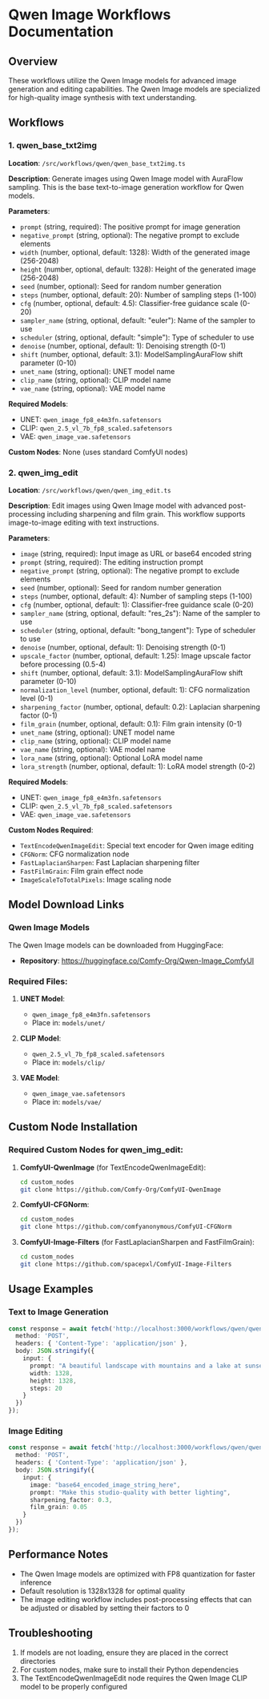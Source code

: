 # Qwen Image Workflows Documentation

## Overview
These workflows utilize the Qwen Image models for advanced image generation and editing capabilities. The Qwen Image models are specialized for high-quality image synthesis with text understanding.

## Workflows

### 1. qwen_base_txt2img
**Location**: `/src/workflows/qwen/qwen_base_txt2img.ts`

**Description**: Generate images using Qwen Image model with AuraFlow sampling. This is the base text-to-image generation workflow for Qwen models.

**Parameters**:
- `prompt` (string, required): The positive prompt for image generation
- `negative_prompt` (string, optional): The negative prompt to exclude elements
- `width` (number, optional, default: 1328): Width of the generated image (256-2048)
- `height` (number, optional, default: 1328): Height of the generated image (256-2048)
- `seed` (number, optional): Seed for random number generation
- `steps` (number, optional, default: 20): Number of sampling steps (1-100)
- `cfg` (number, optional, default: 4.5): Classifier-free guidance scale (0-20)
- `sampler_name` (string, optional, default: "euler"): Name of the sampler to use
- `scheduler` (string, optional, default: "simple"): Type of scheduler to use
- `denoise` (number, optional, default: 1): Denoising strength (0-1)
- `shift` (number, optional, default: 3.1): ModelSamplingAuraFlow shift parameter (0-10)
- `unet_name` (string, optional): UNET model name
- `clip_name` (string, optional): CLIP model name
- `vae_name` (string, optional): VAE model name

**Required Models**:
- UNET: `qwen_image_fp8_e4m3fn.safetensors`
- CLIP: `qwen_2.5_vl_7b_fp8_scaled.safetensors`
- VAE: `qwen_image_vae.safetensors`

**Custom Nodes**: None (uses standard ComfyUI nodes)

### 2. qwen_img_edit
**Location**: `/src/workflows/qwen/qwen_img_edit.ts`

**Description**: Edit images using Qwen Image model with advanced post-processing including sharpening and film grain. This workflow supports image-to-image editing with text instructions.

**Parameters**:
- `image` (string, required): Input image as URL or base64 encoded string
- `prompt` (string, required): The editing instruction prompt
- `negative_prompt` (string, optional): The negative prompt to exclude elements
- `seed` (number, optional): Seed for random number generation
- `steps` (number, optional, default: 4): Number of sampling steps (1-100)
- `cfg` (number, optional, default: 1): Classifier-free guidance scale (0-20)
- `sampler_name` (string, optional, default: "res_2s"): Name of the sampler to use
- `scheduler` (string, optional, default: "bong_tangent"): Type of scheduler to use
- `denoise` (number, optional, default: 1): Denoising strength (0-1)
- `upscale_factor` (number, optional, default: 1.25): Image upscale factor before processing (0.5-4)
- `shift` (number, optional, default: 3.1): ModelSamplingAuraFlow shift parameter (0-10)
- `normalization_level` (number, optional, default: 1): CFG normalization level (0-1)
- `sharpening_factor` (number, optional, default: 0.2): Laplacian sharpening factor (0-1)
- `film_grain` (number, optional, default: 0.1): Film grain intensity (0-1)
- `unet_name` (string, optional): UNET model name
- `clip_name` (string, optional): CLIP model name
- `vae_name` (string, optional): VAE model name
- `lora_name` (string, optional): Optional LoRA model name
- `lora_strength` (number, optional, default: 1): LoRA model strength (0-2)

**Required Models**:
- UNET: `qwen_image_fp8_e4m3fn.safetensors`
- CLIP: `qwen_2.5_vl_7b_fp8_scaled.safetensors`
- VAE: `qwen_image_vae.safetensors`

**Custom Nodes Required**:
- `TextEncodeQwenImageEdit`: Special text encoder for Qwen image editing
- `CFGNorm`: CFG normalization node
- `FastLaplacianSharpen`: Fast Laplacian sharpening filter
- `FastFilmGrain`: Film grain effect node
- `ImageScaleToTotalPixels`: Image scaling node

## Model Download Links

### Qwen Image Models
The Qwen Image models can be downloaded from HuggingFace:
- **Repository**: https://huggingface.co/Comfy-Org/Qwen-Image_ComfyUI

### Required Files:
1. **UNET Model**: 
   - `qwen_image_fp8_e4m3fn.safetensors`
   - Place in: `models/unet/`

2. **CLIP Model**:
   - `qwen_2.5_vl_7b_fp8_scaled.safetensors`
   - Place in: `models/clip/`

3. **VAE Model**:
   - `qwen_image_vae.safetensors`
   - Place in: `models/vae/`

## Custom Node Installation

### Required Custom Nodes for qwen_img_edit:

1. **ComfyUI-QwenImage** (for TextEncodeQwenImageEdit):
   ```bash
   cd custom_nodes
   git clone https://github.com/Comfy-Org/ComfyUI-QwenImage
   ```

2. **ComfyUI-CFGNorm**:
   ```bash
   cd custom_nodes
   git clone https://github.com/comfyanonymous/ComfyUI-CFGNorm
   ```

3. **ComfyUI-Image-Filters** (for FastLaplacianSharpen and FastFilmGrain):
   ```bash
   cd custom_nodes
   git clone https://github.com/spacepxl/ComfyUI-Image-Filters
   ```

## Usage Examples

### Text to Image Generation
```typescript
const response = await fetch('http://localhost:3000/workflows/qwen/qwen_base_txt2img', {
  method: 'POST',
  headers: { 'Content-Type': 'application/json' },
  body: JSON.stringify({
    input: {
      prompt: "A beautiful landscape with mountains and a lake at sunset",
      width: 1328,
      height: 1328,
      steps: 20
    }
  })
});
```

### Image Editing
```typescript
const response = await fetch('http://localhost:3000/workflows/qwen/qwen_img_edit', {
  method: 'POST',
  headers: { 'Content-Type': 'application/json' },
  body: JSON.stringify({
    input: {
      image: "base64_encoded_image_string_here",
      prompt: "Make this studio-quality with better lighting",
      sharpening_factor: 0.3,
      film_grain: 0.05
    }
  })
});
```

## Performance Notes
- The Qwen Image models are optimized with FP8 quantization for faster inference
- Default resolution is 1328x1328 for optimal quality
- The image editing workflow includes post-processing effects that can be adjusted or disabled by setting their factors to 0

## Troubleshooting
1. If models are not loading, ensure they are placed in the correct directories
2. For custom nodes, make sure to install their Python dependencies
3. The TextEncodeQwenImageEdit node requires the Qwen Image CLIP model to be properly configured